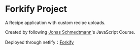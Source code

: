 # Forkify Project

A Recipe application with custom recipe uploads.

Created by following [Jonas Schmedtmann](https://codingheroes.io/)'s JavaScript Course.

Deployed through netlify：[Forkify](https://prismatic-blini-685e26.netlify.app/)
